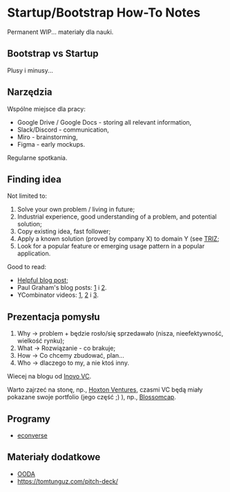 # Startup/Bootstrap How-To Notes

Permanent WIP... materiały dla nauki.

## Bootstrap vs Startup

Plusy i minusy...

## Narzędzia

Wspólne miejsce dla pracy:

- Google Drive / Google Docs - storing all relevant information,
- Slack/Discord - communication,
- Miro - brainstorming,
- Figma - early mockups.

Regularne spotkania.

## Finding idea

Not limited to:

1. Solve your own problem / living in future;
2. Industrial experience, good understanding of a problem, and potential solution;
3. Copy existing idea, fast follower;
4. Apply a known solution (proved by company X) to domain Y (see [TRIZ](https://en.wikipedia.org/wiki/TRIZ);
5. Look for a popular feature or emerging usage pattern in a popular application.

Good to read:

- [Helpful blog post](https://liorn.substack.com/p/a-summary-of-my-learnings-on-how);
- Paul Graham's blog posts: [1](http://www.paulgraham.com/startupideas.html) i [2](http://www.paulgraham.com/schlep.html).
- YCombinator videos: [1](https://www.youtube.com/watch?v=uvw-u99yj8w), [2](https://www.youtube.com/watch?v=vDXkpJw16os) i [3](https://www.youtube.com/watch?v=Th8JoIan4dg).

## Prezentacja pomysłu

1. Why -> problem + będzie rosło/się sprzedawało (nisza, nieefektywność, wielkość rynku);
2. What -> Rozwiązanie - co brakuje;
3. How -> Co chcemy zbudować, plan...
4. Who -> dlaczego to my, a nie ktoś inny.

Wiecej na blogu od [Inovo VC](https://medium.com/inside-inovo/the-not-so-secret-secret-to-getting-investors-interested-in-your-tech-d78e124cfe05).

Warto zajrzeć na stonę, np., [Hoxton Ventures](https://www.hoxtonventures.com/philosophy/), czasmi VC będą miały pokazane swoje portfolio (jego część ;) ), np., [Blossomcap](https://www.blossomcap.com/portfolio).

## Programy

- [econverse](https://econverse.org/en/)

## Materiały dodatkowe

- [OODA](https://en.wikipedia.org/wiki/OODA_loop)
- https://tomtunguz.com/pitch-deck/

